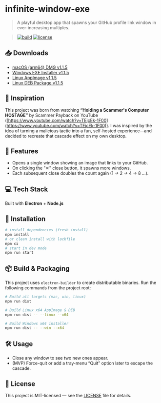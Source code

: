 # infinite-window-exe

> A playful desktop app that spawns your GitHub profile link window in ever-increasing multiples.

> [![build](https://github.com/zsuh3/infinite-window-exe/actions/workflows/ci.yml/badge.svg)](https://github.com/zsuh3/infinite-window-exe/actions)
> [![license](https://img.shields.io/badge/license-MIT-blue.svg)](LICENSE)

## 📥 Downloads

- [macOS (arm64) DMG v1.1.5](https://github.com/zsuh3/infinite-window-exe/releases/download/v1.1.5/Infinite.Window.EXE-1.1.5-arm64.dmg)
- [Windows EXE Installer v1.1.5](https://github.com/zsuh3/infinite-window-exe/releases/download/v1.1.5/Infinite.Window.EXE.Setup.1.1.5.exe)
- [Linux AppImage v1.1.5](https://github.com/zsuh3/infinite-window-exe/releases/download/v1.1.5/Infinite.Window.EXE-1.1.5.AppImage)
- [Linux DEB Package v1.1.5](https://github.com/zsuh3/infinite-window-exe/releases/download/v1.1.5/infinite-window-exe_1.1.5_amd64.deb)

## 🎯 Inspiration

This project was born from watching **“Holding a Scammer's Computer HOSTAGE”** by Scammer Payback on YouTube ([https://www.youtube.com/watch?v=TEjcEk-1F00](https://www.youtube.com/watch?v=TEjcEk-1F00)). I was inspired by the idea of turning a malicious tactic into a fun, self-hosted experience—and decided to recreate that cascade effect on my own desktop.

## 🚀 Features

- Opens a single window showing an image that links to your GitHub.
- On clicking the "✕" close button, it spawns more windows.
- Each subsequent close doubles the count again (1 → 2 → 4 → 8 …).

## 💻 Tech Stack

Built with **Electron** + **Node.js**

## 🔧 Installation

```bash
# install dependencies (fresh install)
npm install
# or clean install with lockfile
npm ci
# start in dev mode
npm run start
```

## 📦 Build & Packaging

This project uses `electron-builder` to create distributable binaries. Run the following commands from the project root:

```bash
# Build all targets (mac, win, linux)
npm run dist

# Build Linux x64 AppImage & DEB
npm run dist -- --linux --x64

# Build Windows x64 installer
npm run dist -- --win --x64
```

## 🛠 Usage

* Close any window to see two new ones appear.
* (MVP) Force-quit or add a tray-menu “Quit” option later to escape the cascade.

## 📄 License

This project is MIT-licensed — see the [LICENSE](LICENSE) file for details.
